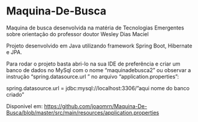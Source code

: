 # Maquina-De-Busca

Maquina de busca desenvolvida na matéria de Tecnologias Emergentes sobre orientação do professor doutor Wesley Dias Maciel

Projeto desenvolvido em Java utilizando framework Spring Boot, Hibernate e JPA.

Para rodar o projeto basta abri-lo na sua IDE de preferência e criar um banco de dados no MySql
com o nome “maquinadebusca2” ou observar a instrução “spring.datasource.url ” no arquivo “application.properties”:

spring.datasource.url = jdbc:mysql://localhost:3306/”aqui nome do banco criado”

Disponivel em: https://github.com/joaomrn/Maquina-De-Busca/blob/master/src/main/resources/application.properties 
